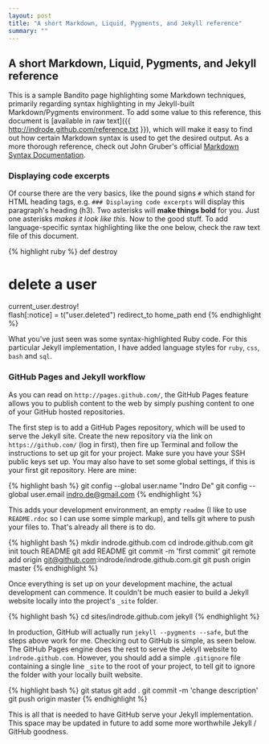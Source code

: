 ```yaml
---
layout: post
title: "A short Markdown, Liquid, Pygments, and Jekyll reference"
summary: ""
---
```


## A short Markdown, Liquid, Pygments, and Jekyll reference

This is a sample Bandito page highlighting some Markdown techniques, primarily regarding syntax highlighting in my Jekyll-built Markdown/Pygments environment. To add some value to this reference, this document is [available in raw text]({{ http://indrode.github.com/reference.txt }}), which will make it easy to find out how certain Markdown syntax is used to get the desired output. As a more thorough reference, check out John Gruber's official [Markdown Syntax Documentation]({{http://daringfireball.net/projects/markdown/syntax}}).

### Displaying code excerpts

Of course there are the very basics, like the pound signs `#` which stand for HTML heading tags, e.g. `### Displaying code excerpts` will display this paragraph's heading (h3). Two asterisks will **make things bold** for you. Just one asterisks *makes it look like this*. Now to the good stuff. To add language-specific syntax highlighting like the one below, check the raw text file of this document.

{% highlight ruby %}
def destroy
  # delete a user
  current_user.destroy!  
  flash[:notice] = t("user.deleted")
  redirect_to home_path
end
{% endhighlight %}

What you've just seen was some syntax-highlighted Ruby code. For this particular Jekyll implementation, I have added language styles for `ruby`, `css`, `bash` and `sql`.

### GitHub Pages and Jekyll workflow

As you can read on `http://pages.github.com/`, the GitHub Pages feature allows you to publish content to the web by simply pushing content to one of your GitHub hosted repositories.

The first step is to add a GitHub Pages repository, which will be used to serve the Jekyll site. Create the new repository via the link on `https://github.com/` (log in first), then fire up Terminal and follow the instructions to set up git for your project. Make sure you have your SSH public keys set up. You may also have to set some global settings, if this is your first git repository. Here are mine:

{% highlight bash %}
git config --global user.name "Indro De"
git config --global user.email indro.de@gmail.com
{% endhighlight %}

This adds your development environment, an empty `readme` (I like to use `README.rdoc` so I can use some simple markup), and tells git where to push your files to. That's already all there is to do.

{% highlight bash %}
mkdir indrode.github.com
cd indrode.github.com
git init
touch README
git add README
git commit -m 'first commit'
git remote add origin git@github.com:indrode/indrode.github.com.git
git push origin master
{% endhighlight %}

Once everything is set up on your development machine, the actual development can commence. It couldn't be much easier to build a Jekyll website locally into the project's `_site` folder.

{% highlight bash %}
cd sites/indrode.github.com
jekyll
{% endhighlight %}

In production, GitHub will actually run `jekyll --pygments --safe`, but the steps above work for me. Checking out to GitHub is simple, as seen below. The GitHub Pages engine does the rest to serve the Jekyll website to `ìndrode.github.com`. However, you should add a simple `.gitignore` file containing a single line `_site` to the root of your project, to tell git to ignore the folder with your locally built website.

{% highlight bash %}
git status
git add .
git commit -m 'change description'
git push origin master
{% endhighlight %}

This is all that is needed to have GitHub serve your Jekyll implementation. This space may be updated in future to add some more worthwhile Jekyll / GitHub goodness.
